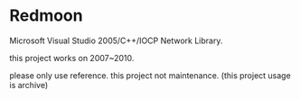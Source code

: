 # Redmoon

Microsoft Visual Studio 2005/C++/IOCP Network Library.

this project works on 2007~2010.

please only use reference. this project not maintenance. (this project usage is archive)
